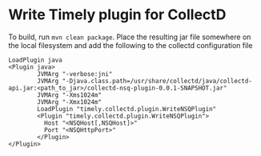 # Write Timely plugin for CollectD

To build, run ```mvn clean package```. Place the resulting jar file somewhere on the local filesystem and add the following to the
collectd configuration file

```
LoadPlugin java
<Plugin java>
        JVMArg "-verbose:jni"
        JVMArg "-Djava.class.path=/usr/share/collectd/java/collectd-api.jar:<path_to_jar>/collectd-nsq-plugin-0.0.1-SNAPSHOT.jar"
        JVMArg "-Xms1024m"
        JVMArg "-Xmx1024m"
        LoadPlugin "timely.collectd.plugin.WriteNSQPlugin"
        <Plugin "timely.collectd.plugin.WriteNSQPlugin">
          Host "<NSQHost[,NSQHost]>"
          Port "<NSQHttpPort>"
        </Plugin>
</Plugin>
```